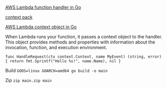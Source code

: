 [AWS Lambda function handler in Go](https://docs.aws.amazon.com/lambda/latest/dg/golang-handler.html)

[context pack](https://pkg.go.dev/context)

[AWS Lambda context object in Go](https://docs.aws.amazon.com/lambda/latest/dg/golang-context.html)

When Lambda runs your function, it passes a context object to the handler. 
This object provides methods and properties with information about the invocation, function, and execution environment.

`func HandleRequest(ctx context.Context, name MyEvent) (string, error) {
    return fmt.Sprintf("Hello %s!", name.Name), nil
}`

Build `GOOS=linux GOARCH=amd64 go build -o main`

Zip `zip main.zip main`  

